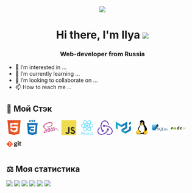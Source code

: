 <div id="header" align="center">
  <img src="https://media.giphy.com/media/M9gbBd9nbDrOTu1Mqx/giphy.gif" width="100"/>
</div>

<h1 align="center">Hi there, I'm Ilya
<img src="https://github.com/blackcater/blackcater/raw/main/images/Hi.gif" height="32"/></h1>
<h3 align="center">Web-developer from Russia</h3>

- 👀 I’m interested in ...
- 🌱 I’m currently learning ...
- 💞️ I’m looking to collaborate on ...
- 📫 How to reach me ...

## :shopping_cart: Мой Стэк
<div>
    <img src="https://github.com/devicons/devicon/blob/master/icons/html5/html5-original.svg" title="HTML5" alt="HTML" width="40" height="40"/>&nbsp;
    <img src="https://github.com/devicons/devicon/blob/master/icons/css3/css3-plain-wordmark.svg"  title="CSS3" alt="CSS" width="40" height="40"/>&nbsp;
     <img src="https://github.com/devicons/devicon/blob/master/icons/sass/sass-original.svg" title="sass" alt="sass" width="40" height="40"/>&nbsp;  
    <img src="https://github.com/devicons/devicon/blob/master/icons/javascript/javascript-original.svg" title="JavaScript" alt="JavaScript" width="40" height="40"/>&nbsp;
  <img src="https://github.com/devicons/devicon/blob/master/icons/react/react-original-wordmark.svg" title="React" alt="React" width="40" height="40"/>&nbsp;
  <img src="https://github.com/devicons/devicon/blob/master/icons/redux/redux-original.svg" title="Redux" alt="Redux " width="40" height="40"/>&nbsp;
  <img src="https://github.com/devicons/devicon/blob/master/icons/materialui/materialui-original.svg" title="Material UI" alt="Material UI" width="40" height="40"/>&nbsp;
    <img src="https://github.com/devicons/devicon/blob/master/icons/linux/linux-original.svg" title="linux" alt="linux" width="40" height="40"/>&nbsp;
  <img src="https://github.com/devicons/devicon/blob/master/icons/sqlite/sqlite-original-wordmark.svg" title="sqlite"  alt="sqlite" width="40" height="40"/>&nbsp;
  <img src="https://github.com/devicons/devicon/blob/master/icons/nodejs/nodejs-original-wordmark.svg" title="NodeJS" alt="NodeJS" width="40" height="40"/>&nbsp;
  <img src="https://github.com/devicons/devicon/blob/master/icons/git/git-original-wordmark.svg" title="Git" **alt="Git" width="40" height="40"/>
</div>

## :balance_scale: Моя статистика
![](https://github-profile-summary-cards.vercel.app/api/cards/profile-details?username=Cra7yy&theme=solarized_dark)
![](https://github-profile-summary-cards.vercel.app/api/cards/most-commit-language?username=Cra7yy&theme=solarized_dark)
![](https://github-profile-summary-cards.vercel.app/api/cards/repos-per-language?username=Cra7yy&theme=solarized_dark)
![](https://github-profile-summary-cards.vercel.app/api/cards/stats?username=Cra7yy&theme=solarized_dark)
![](https://github-profile-summary-cards.vercel.app/api/cards/productive-time?username=Cra7yy&theme=solarized_dark)
![](https://komarev.com/ghpvc/?username=Cra7yy)

<!---
Cra7yy/Cra7yy is a ✨ special ✨ repository because its `README.md` (this file) appears on your GitHub profile.
You can click the Preview link to take a look at your changes.
--->
